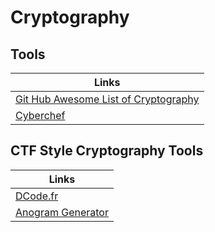 # Cryptography

## Tools

Links|
-|
[Git Hub Awesome List of Cryptography](https://github.com/sobolevn/awesome-cryptography)|
[Cyberchef](https://gchq.github.io/CyberChef/)|

## CTF Style Cryptography Tools

Links|
-|
[DCode.fr](https://www.dcode.fr/en)|
[Anogram Generator](https://ingesanagram.appspot.com/)|